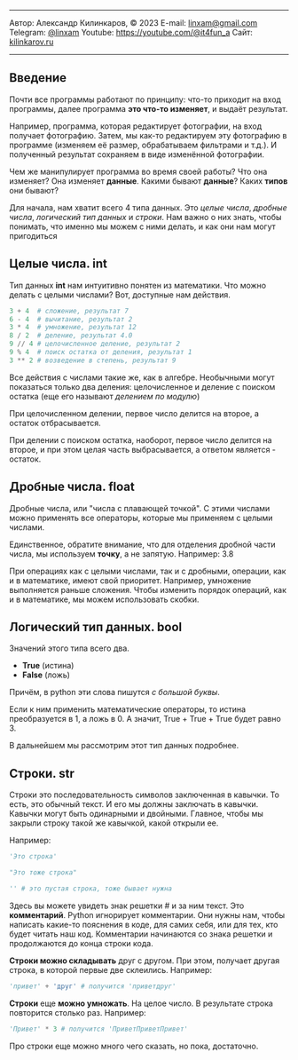 ***
Автор: Александр Килинкаров, © 2023
E-mail: <linxam@gmail.com>
Telegram: [@linxam](https://t.me/linxam)
Youtube: <https://youtube.com/@it4fun_a>
Сайт: [kilinkarov.ru](https://kilinkarov.ru)
***

## Введение

Почти все программы работают по принципу: что-то приходит на вход программы, далее программа **это что-то изменяет**, и выдаёт результат.

Например, программа, которая редактирует фотографии, на вход получает фотографию. Затем, мы как-то редактируем эту фотографию в программе (изменяем её размер, обрабатываем фильтрами и т.д.). И полученный результат сохраняем в виде изменённой фотографии.

Чем же манипулирует программа во время своей работы? Что она изменяет? Она изменяет **данные**. Какими бывают **данные**? Каких **типов** они бывают?

Для начала, нам хватит всего 4 типа данных. Это *целые числа*, *дробные числа*, *логический тип данных* и *строки*. Нам важно о них знать, чтобы понимать, что именно мы можем с ними делать, и как они нам могут пригодиться

## Целые числа. int

Тип данных **int** нам интуитивно понятен из математики. Что можно делать с целыми числами? Вот, доступные нам действия.

```python
3 + 4  # сложение, результат 7
6 - 4  # вычитание, результат 2
3 * 4  # умножение, результат 12
8 / 2  # деление, результат 4.0
9 // 4 # целочисленное деление, результат 2
9 % 4  # поиск остатка от деления, результат 1
3 ** 2 # возведение в степень, результат 9
```

Все действия с числами такие же, как в алгебре. Необычными могут показаться только два деления: целочисленное и деление с поиском остатка (еще его называют *делением по модулю*)

При целочисленном делении, первое число делится на второе, а остаток отбрасывается.

При делении с поиском остатка, наоборот, первое число делится на второе, и при этом целая часть выбрасывается, а ответом является - остаток.

## Дробные числа. float

Дробные числа, или "числа с плавающей точкой". С этими числами можно применять все операторы, которые мы применяем с целыми числами.

Единственное, обратите внимание, что для отделения дробной части числа, мы используем **точку**, а не запятую. Например: 3.8

При операциях как с целыми числами, так и с дробными, операции, как и в математике, имеют свой приоритет. Например, умножение выполняется раньше сложения. Чтобы изменить порядок операций, как и в математике, мы можем использовать скобки.

## Логический тип данных. bool

Значений этого типа всего два.

- **True** (истина)
- **False** (ложь)

Причём, в python эти слова пишутся *с большой буквы*. 

Если к ним применить математические операторы, то истина преобразуется в 1, а ложь в 0. А значит, True + True + True будет равно 3.

В дальнейшем мы рассмотрим этот тип данных подробнее.

## Строки. str

Строки это последовательность символов заключенная в кавычки. То есть, это обычный текст. И его мы должны заключать в кавычки. Кавычки могут быть одинарными и двойными. Главное, чтобы мы закрыли строку такой же кавычкой, какой открыли ее.

Например:

```python
'Это строка'

"Это тоже строка"

'' # это пустая строка, тоже бывает нужна
```

Здесь вы можете увидеть знак решетки # и за ним текст. Это **комментарий**. Python игнорирует комментарии. Они нужны нам, чтобы написать какие-то пояснения в коде, для самих себя, или для тех, кто будет читать наш код. Комментарии начинаются со знака решетки и продолжаются до конца строки кода.

**Строки можно складывать** друг с другом. При этом, получает другая строка, в которой первые две склеились. Например:

```python
'привет' + 'друг' # получится 'приветдруг'
```

**Строки** еще **можно умножать**. На целое число. В результате строка повторится столько раз. Например:

```python
'Привет' * 3 # получится 'ПриветПриветПривет'
```

Про строки еще можно много чего сказать, но пока, достаточно.



